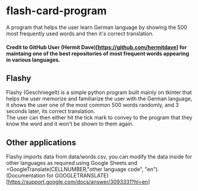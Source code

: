 # flash-card-program
A program that helps the user learn German language by showing the 500 most frequently used words and then it's correct translation.

#### Credit to GitHub User (Hermit Dave)[https://github.com/hermitdave] for maintaing one of the best repositories of most frequent words appearing in various languages.

## Flashy
Flashy (Geschniegelt) is a simple python program built mainly on tkinter that helps the user memorize and familiarize the user with the German language, it shows the user one of the most common 500 words randomly, and 3 seconds later, its correct translation.  
The user can then either hit the tick mark to convey to the program that they know the word and it won't be shown to them again.

## Other applications
Flashy imports data from data/words.csv, you can modify the data inside for other languages as required using Google Sheets and =GoogleTranslate(CELLNUMBER,"other language code", "en"). (Documentation for GOOGLETRANSLATE)[https://support.google.com/docs/answer/3093331?hl=en]
